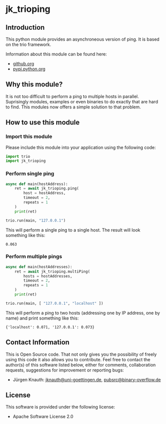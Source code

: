 ﻿jk_trioping
==========

Introduction
------------

This python module provides an asynchroneous version of ping. It is based on the trio framework.

Information about this module can be found here:

* [github.org](https://github.com/jkpubsrc/....)
* [pypi.python.org](https://pypi.python.org/pypi/jk_trioping)

Why this module?
----------------

It is not too difficult to perform a ping to multiple hosts in parallel. Suprisingly modules, examples or even binaries to do exactly that are hard to find. This modules now offers a simple solution to that problem.

How to use this module
----------------------

### Import this module

Please include this module into your application using the following code:

```python
import trio
import jk_trioping
```

### Perform single ping

```python
async def main(hostAddress):
	ret = await jk_trioping.ping(
		host = hostAddress,
		timeout = 2,
		repeats = 1
	)
	print(ret)

trio.run(main, "127.0.0.1")
```

This will perform a single ping to a single host. The result will look something like this:

```
0.063
```

### Perform multiple pings

```python
async def main(hostAddresses):
	ret = await jk_trioping.multiPing(
		hosts = hostAddresses,
		timeout = 2,
		repeats = 1
	)
	print(ret)

trio.run(main, [ "127.0.0.1", "localhost" ])
```

This will perform a ping to two hosts (addressing one by IP address, one by name) and print something like this:

```
{'localhost': 0.071, '127.0.0.1': 0.073}
```

Contact Information
-------------------

This is Open Source code. That not only gives you the possibility of freely using this code it also
allows you to contribute. Feel free to contact the author(s) of this software listed below, either
for comments, collaboration requests, suggestions for improvement or reporting bugs:

* Jürgen Knauth: jknauth@uni-goettingen.de, pubsrc@binary-overflow.de

License
-------

This software is provided under the following license:

* Apache Software License 2.0



